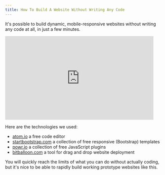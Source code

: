 ```yaml
---
title: How To Build A Website Without Writing Any Code
---
```

It's possible to build dynamic, mobile-responsive websites without writing any code at all, in just a few minutes.

<iframe src="https://player.vimeo.com/video/115194017" width="480" height="270" frameborder="0" title="Deploy a Dynamic Website in Minutes" webkitallowfullscreen="" mozallowfullscreen="" allowfullscreen=""></iframe>

Here are the technologies we used:

*   [atom.io](http://www.atom.io/) a free code editor
*   [startbootstrap.com](http://www.startbootstrap.com/) a collection of free responsive (Bootstrap) templates
*   [powr.io](http://www.powr.io/) a collection of free JavaScript plugins
*   [bitballoon.com](http://www.bitballoon.com/) a tool for drag and drop website deployment

You will quickly reach the limits of what you can do without actually coding, but it's nice to be able to rapidly build working prototype websites like this.